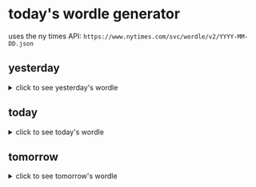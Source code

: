 # today's wordle generator

uses the ny times API: `https://www.nytimes.com/svc/wordle/v2/YYYY-MM-DD.json`

## yesterday

<details>
    <summary>click to see yesterday's wordle</summary>

    grift

</details>

## today

<details>
    <summary>click to see today's wordle</summary>

    drone

</details>

## tomorrow

<details>
    <summary>click to see tomorrow's wordle</summary>

    sport

</details>
